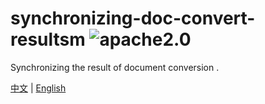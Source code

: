# synchronizing-doc-convert-resultsm ![apache2.0](https://img.shields.io/badge/license-apache2.0-orange.svg?style=flat)

Synchronizing the result of document conversion . 

[中文](https://github.com/liumapp/synchronizing-doc-convert-results/blob/master/README_CN.md) | [English](https://github.com/liumapp/simple-sdk-example/blob/master/README.md)




